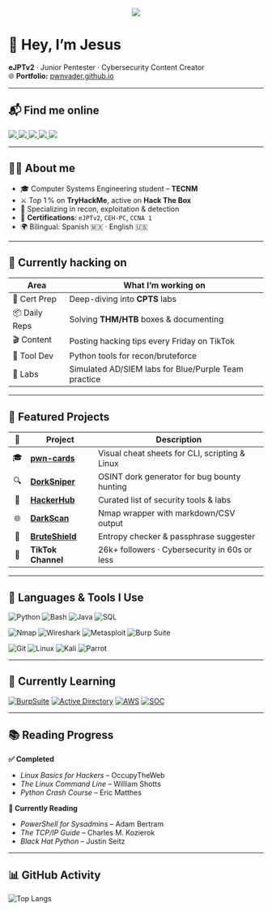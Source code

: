 
<!--  ============================================================
      PERSONAL README  •  © 2025  Jesús P. Romero  –  pwnVader
      ============================================================  -->
<p align="center">
  <img src="https://capsule-render.vercel.app/api?type=venom&height=220&color=gradient&text=pwnVader%20%7C%20Jesus%20Romero&section=header&fontColor=ffffff&fontSize=38&fontAlign=50&fontAlignY=50&desc=eJPTv2%20%7C%20Red%20Team%20%7C%20Cybersecurity%20Content%20Creation&descSize=16&descAlign=50&descAlignY=68&reversal=false" />
</p>








# 👾 Hey, I’m **Jesus** 

**eJPTv2** · Junior Pentester · Cybersecurity Content Creator  
🌐 **Portfolio:** [pwnvader.github.io](https://pwnvader.github.io/)

---

## 📬 Find me online

<p align="left">
  <a href="https://www.linkedin.com/in/jesuspromero/">
    <img src="https://img.shields.io/badge/LinkedIn-0A66C2?style=for-the-badge&logo=linkedin&logoColor=white" />
  </a>
  <a href="https://www.tiktok.com/@pwnvader">
    <img src="https://img.shields.io/badge/TikTok-000000?style=for-the-badge&logo=tiktok&logoColor=white" />
  </a>
  <a href="https://medium.com/@pwnVader">
    <img src="https://img.shields.io/badge/Medium-000000?style=for-the-badge&logo=medium&logoColor=white" />
  </a>
  <a href="https://tryhackme.com/r/p/pwnVader">
    <img src="https://img.shields.io/badge/TryHackMe-212C42?style=for-the-badge&logo=tryhackme&logoColor=white" />
  </a>
  <a href="mailto:contacto.broadways405@passmail.net">
    <img src="https://img.shields.io/badge/Email-EA4335?style=for-the-badge&logo=gmail&logoColor=white" />
  </a>
</p>

---

## 👨‍💻 About me

- 🎓 Computer Systems Engineering student – **TECNM**
- ⚔️ Top 1 % on **TryHackMe**, active on **Hack The Box**
- 🧠 Specializing in recon, exploitation & detection
- 🏅 **Certifications**: `eJPTv2`, `CEH-PC`, `CCNA 1`
- 🌍 Bilingual: Spanish 🇲🇽 · English 🇺🇸

---

## 🚧 Currently hacking on

| Area           | What I’m working on |
|----------------|---------------------|
| 🎯 Cert Prep   | Deep-diving into **CPTS** labs |
| 📦 Daily Reps  | Solving **THM/HTB** boxes & documenting |
| 🎬 Content     | Posting hacking tips every Friday on TikTok |
| 🧰 Tool Dev    | Python tools for recon/bruteforce |
| 🧪 Labs        | Simulated AD/SIEM labs for Blue/Purple Team practice |

---

## 🧰 Featured Projects

| 🔹 | Project | Description |
|:--:|---------|-------------|
| 🎓 | [**pwn-cards**](https://github.com/pwnVader/pwn-cards) | Visual cheat sheets for CLI, scripting & Linux |
| 🔍 | [**DorkSniper**](https://pwnvader.github.io/DorkSniper/) | OSINT dork generator for bug bounty hunting |
| 🧰 | [**HackerHub**](https://pwnvader.github.io/HackerHub/) | Curated list of security tools & labs |
| 🌐 | [**DarkScan**](https://github.com/pwnVader/DarkScan) | Nmap wrapper with markdown/CSV output |
| 🔐 | [**BruteShield**](https://pwnvader.github.io/BruteShield/) | Entropy checker & passphrase suggester |
| 🎥 | **TikTok Channel** | 26k+ followers · Cybersecurity in 60s or less |

---

## 🧠 Languages & Tools I Use

![Python](https://img.shields.io/badge/Python-3776AB?style=for-the-badge&logo=python&logoColor=white)
![Bash](https://img.shields.io/badge/Bash-4EAA25?style=for-the-badge&logo=gnubash&logoColor=white)
![Java](https://img.shields.io/badge/Java-007396?style=for-the-badge&logo=java&logoColor=white)
![SQL](https://img.shields.io/badge/SQL-4479A1?style=for-the-badge&logo=postgresql&logoColor=white)

![Nmap](https://img.shields.io/badge/Nmap-4682B4?style=for-the-badge&logo=nmap&logoColor=white)
![Wireshark](https://img.shields.io/badge/Wireshark-1679A7?style=for-the-badge&logo=wireshark&logoColor=white)
![Metasploit](https://img.shields.io/badge/Metasploit-4C4C4C?style=for-the-badge&logo=metasploit&logoColor=white)
![Burp Suite](https://img.shields.io/badge/Burp_Suite-FF7300?style=for-the-badge&logo=burpsuite&logoColor=white)

![Git](https://img.shields.io/badge/Git-F05032?style=for-the-badge&logo=git&logoColor=white)
![Linux](https://img.shields.io/badge/Linux-FCC624?style=for-the-badge&logo=linux&logoColor=black)
![Kali](https://img.shields.io/badge/Kali_Linux-557C94?style=for-the-badge&logo=kalilinux&logoColor=white)
![Parrot](https://img.shields.io/badge/Parrot_OS-1DE9B6?style=for-the-badge&logo=parrot&logoColor=white)

---

## 🚀 Currently Learning

[![BurpSuite](https://img.shields.io/badge/Burp_Practitioner-FF7300?style=for-the-badge&logo=burpsuite&logoColor=white)]()
[![Active Directory](https://img.shields.io/badge/AD%20Lab-Windows-0078D6?style=for-the-badge&logo=windows&logoColor=white)]()
[![AWS](https://img.shields.io/badge/AWS-232F3E?style=for-the-badge&logo=amazonaws&logoColor=white)]()
[![SOC](https://img.shields.io/badge/SOC/Blue_Team-4B0082?style=for-the-badge&logo=security&logoColor=white)]()

---


## 📚 Reading Progress

**✅ Completed**
- *Linux Basics for Hackers* – OccupyTheWeb  
- *The Linux Command Line* – William Shotts
- *Python Crash Course* – Eric Matthes  

**📖 Currently Reading**
- *PowerShell for Sysadmins* – Adam Bertram  
- *The TCP/IP Guide* – Charles M. Kozierok  
- *Black Hat Python* – Justin Seitz  

---
## 📊 GitHub Activity

![Top Langs](https://github-readme-stats.vercel.app/api/top-langs/?username=pwnVader&layout=compact&theme=radical)


